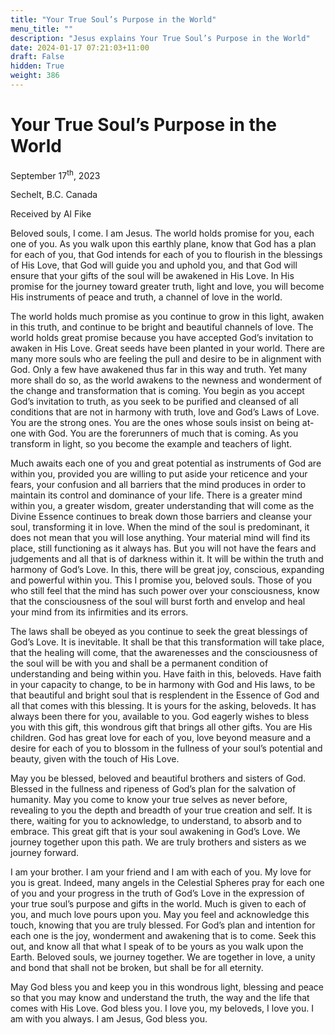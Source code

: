 ```yaml
---
title: "Your True Soul’s Purpose in the World"
menu_title: ""
description: "Jesus explains Your True Soul’s Purpose in the World"
date: 2024-01-17 07:21:03+11:00
draft: False
hidden: True
weight: 386
---
```

# Your True Soul’s Purpose in the World

September 17<sup>th</sup>, 2023

Sechelt, B.C. Canada

Received by Al Fike  



Beloved souls, I come. I am Jesus. The world holds promise for you, each one of you. As you walk upon this earthly plane, know that God has a plan for each of you, that God intends for each of you to flourish in the blessings of His Love, that God will guide you and uphold you, and that God will ensure that your gifts of the soul will be awakened in His Love. In His promise for the journey toward greater truth, light and love, you will become His instruments of peace and truth, a channel of love in the world. 

The world holds much promise as you continue to grow in this light, awaken in this truth, and continue to be bright and beautiful channels of love. The world holds great promise because you have accepted God’s invitation to awaken in His Love. Great seeds have been planted in your world. There are many more souls who are feeling the pull and desire to be in alignment with God. Only a few have awakened thus far in this way and truth. Yet many more shall do so, as the world awakens to the newness and wonderment of the change and transformation that is coming. You begin as you accept God’s invitation to truth, as you seek to be purified and cleansed of all conditions that are not in harmony with truth, love and God’s Laws of Love. You are the strong ones. You are the ones whose souls insist on being at-one with God. You are the forerunners of much that is coming. As you transform in light, so you become the example and teachers of light.
 
Much awaits each one of you and great potential as instruments of God are within you, provided you are willing to put aside your reticence and your fears, your confusion and all barriers that the mind produces in order to maintain its control and dominance of your life. There is a greater mind within you, a greater wisdom, greater understanding that will come as the Divine Essence continues to break down those barriers and cleanse your soul, transforming it in love. When the mind of the soul is predominant, it does not mean that you will lose anything. Your material mind will find its place, still functioning as it always has. But you will not have the fears and judgements and all that is of darkness within it. It will be within the truth and harmony of God’s Love. In this, there will be great joy, conscious, expanding and powerful within you. This I promise you, beloved souls. Those of you who still feel that the mind has such power over your consciousness, know that the consciousness of the soul will burst forth and envelop and heal your mind from its infirmities and its errors.

The laws shall be obeyed as you continue to seek the great blessings of God’s Love. It is inevitable. It shall be that this transformation will take place, that the healing will come, that the awarenesses and the consciousness of the soul will be with you and shall be a permanent condition of understanding and being within you. Have faith in this, beloveds. Have faith in your capacity to change, to be in harmony with God and His laws, to be that beautiful and bright soul that is resplendent in the Essence of God and all that comes with this blessing. It is yours for the asking, beloveds. It has always been there for you, available to you. God eagerly wishes to bless you with this gift, this wondrous gift that brings all other gifts. You are His children. God has great love for each of you, love beyond measure and a desire for each of you to blossom in the fullness of your soul’s potential and beauty, given with the touch of His Love.

May you be blessed, beloved and beautiful brothers and sisters of God. Blessed in the fullness and ripeness of God’s plan for the salvation of humanity. May you come to know your true selves as never before, revealing to you the depth and breadth of your true creation and self. It is there, waiting for you to acknowledge, to understand, to absorb and to embrace. This great gift that is your soul awakening in God’s Love. We journey together upon this path. We are truly brothers and sisters as we journey forward. 

I am your brother. I am your friend and I am with each of you. My love for you is great. Indeed, many angels in the Celestial Spheres pray for each one of you and your progress in the truth of God’s Love in the expression of your true soul’s purpose and gifts in the world. Much is given to each of you, and much love pours upon you. May you feel and acknowledge this touch, knowing that you are truly blessed. For God’s plan and intention for each one is the joy, wonderment and awakening that is to come. Seek this out, and know all that what I speak of to be yours as you walk upon the Earth. Beloved souls, we journey together. We are together in love, a unity and bond that shall not be broken, but shall be for all eternity. 

May God bless you and keep you in this wondrous light, blessing and peace so that you may know and understand the truth, the way and the life that comes with His Love. God bless you. I love you, my beloveds, I love you. I am with you always. I am Jesus, God bless you.